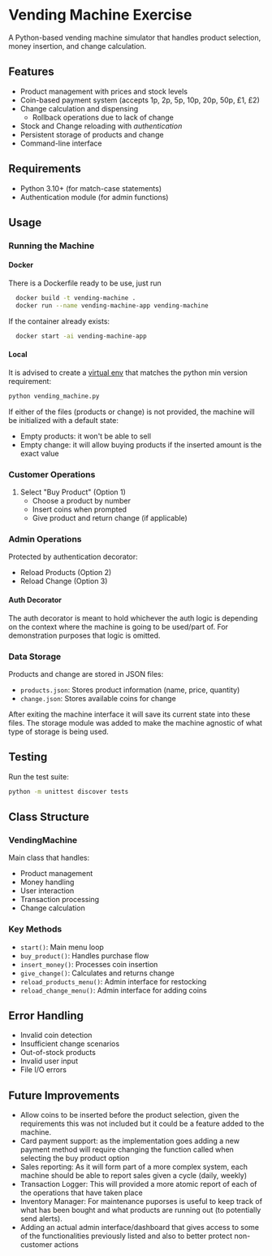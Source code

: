 # Vending Machine Exercise

A Python-based vending machine simulator that handles product selection, money insertion, and change calculation.

## Features

- Product management with prices and stock levels
- Coin-based payment system (accepts 1p, 2p, 5p, 10p, 20p, 50p, £1, £2)
- Change calculation and dispensing
  - Rollback operations due to lack of change
- Stock and Change reloading with _authentication_
- Persistent storage of products and change
- Command-line interface

## Requirements

- Python 3.10+ (for match-case statements)
- Authentication module (for admin functions)

## Usage

### Running the Machine

#### Docker
There is a Dockerfile ready to be use, just run

```bash
  docker build -t vending-machine .
  docker run --name vending-machine-app vending-machine
```

If the container already exists:
```bash
  docker start -ai vending-machine-app
```

#### Local

It is advised to create a [virtual env](https://docs.astral.sh/uv/pip/environments/) that matches the python min version requirement:
```bash
python vending_machine.py
```


If either of the files (products or change) is not provided, the machine will be initialized with a default state:
- Empty products: it won't be able to sell
- Empty change: it will allow buying products if the inserted amount is the exact value

### Customer Operations

1. Select "Buy Product" (Option 1)
    - Choose a product by number
    - Insert coins when prompted
    - Give product and return change (if applicable)

### Admin Operations

Protected by authentication decorator:

- Reload Products (Option 2)
- Reload Change (Option 3)

#### Auth Decorator
The auth decorator is meant to hold whichever the auth logic is depending on the context where the machine is going to be used/part of.
For demonstration purposes that logic is omitted.

### Data Storage

Products and change are stored in JSON files:
- `products.json`: Stores product information (name, price, quantity)
- `change.json`: Stores available coins for change

After exiting the machine interface it will save its current state into these files. The storage module was added to make the machine agnostic of what type of storage is being used.

## Testing

Run the test suite:

```bash
python -m unittest discover tests
```

## Class Structure

### VendingMachine

Main class that handles:
- Product management
- Money handling
- User interaction
- Transaction processing
- Change calculation

### Key Methods

- `start()`: Main menu loop
- `buy_product()`: Handles purchase flow
- `insert_money()`: Processes coin insertion
- `give_change()`: Calculates and returns change
- `reload_products_menu()`: Admin interface for restocking
- `reload_change_menu()`: Admin interface for adding coins

## Error Handling

- Invalid coin detection
- Insufficient change scenarios
- Out-of-stock products
- Invalid user input
- File I/O errors

## Future Improvements

- Allow coins to be inserted before the product selection, given the requirements this was not included but it could be a feature added to the machine.
- Card payment support: as the implementation goes adding a new payment method will require changing the function called when selecting the buy product option
- Sales reporting: As it will form part of a more complex system, each machine should be able to report sales given a cycle (daily, weekly)
 - Transaction Logger: This will provided a more atomic report of each of the operations that have taken place
- Inventory Manager: For maintenance puporses is useful to keep track of what has been bought and what products are running out (to potentially send alerts).
- Adding an actual admin interface/dashboard that gives access to some of the functionalities previously listed and also to better protect non-customer actions
